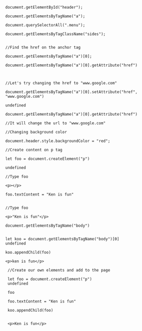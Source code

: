     document.getElementById("header");

    document.getElementsByTagName("a");

    document.querySelectorAll(".menu");

    document.getElementsByTagClassName("sides");


    //Find the href on the anchor tag

    document.getElementsByTagName("a")[0];

    document.getElementsByTagName("a")[0].getAttribute("href")



    //Let's try changing the href to "www.google.com"

    document.getElementsByTagName("a")[0].setAttribute("href", "www.google.com")

    undefined

    document.getElementsByTagName("a")[0].getAttribute("href")

    //It will change the url to "www.google.com"

    //Changing background color

    document.header.style.backgroundColor = "red";

    //Create content on p tag

    let foo = document.createElement("p")

    undefined

    //Type foo

    <p></p>

    foo.textContent = "Ken is fun"


    //Type foo

    <p>"Ken is fun"</p>

    document.getElementsByTagName("body")


    let koo = document.getElementsByTagName("body")[0]
    undefined

    koo.appendChild(foo)

    <p>ken is fun</p>

     //Create our own elements and add to the page

     let foo = document.createElement("p")
     undefined

     foo

     foo.textContent = "Ken is fun"

     koo.appendChild(foo)

     
     <p>​Ken is fun​</p>​














